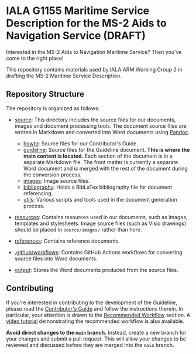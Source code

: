 # IALA G1155 Maritime Service Description for the MS-2 Aids to Navigation Service (DRAFT)

Interested in the MS-2 Aids to Navigation Maritime Service? Then you've come to the right place!

This repository contains materials used by IALA ARM Working Group 2 in drafting the MS-2 Maritime Service Description.

## Repository Structure

The repository is organized as follows:

* [source](source/): This directory includes the source files for our documents, images and document processing tools. The document source files are written in Markdown and converted into Word documents using [Pandoc](https://pandoc.org/).

    * [howto](source/howto/): Source files for our Contributor's Guide.
    * [guideline](source/guideline/): Source files for the Guideline document. **This is where the main content is located.** Each section of the document is in a separate Markdown file. The front matter is currently a separate Word document and is merged with the rest of the document during the conversion process.
    * [images](source/images/): Image source files.
    * [bibliography](source/bibliography/): Holds a BibLaTex bibliography file for document referencing.
    * [utils](source/utils/): Various scripts and tools used in the document generation process.

* [resources](resources/): Contains resources used in our documents, such as images, templates and stylesheets. Image source files (such as Visio drawings) should be placed in `source/images/` rather than here.

* [references](references/): Contains reference documents.

* [.github/workflows](.github/workflows/): Contains GitHub Actions workflows for converting source files into Word documents.

* [output](output/): Stores the Word documents produced from the source files.

## Contributing

If you're interested in contributing to the development of the Guideline, please read the [Contributor's Guide](source/howto/how_to_contribute.md) and follow the instructions therein. In particular, your attention is drawn to the [Recommended Workflow](source/howto/how_to_contribute.md#recommended-workflow) section. A [video tutorial](https://youtube.com/playlist?list=PL8kqeDcGpskrUfczbMjfbkRz3qvxzXHCn&si=GHZU6r0Gv6hnfN1W) demonstrating the recommended workflow is also available.

**Avoid direct changes to the `main` branch.** Instead, create a new branch for your changes and submit a pull request. This will allow your changes to be reviewed and discussed before they are merged into the `main` branch.